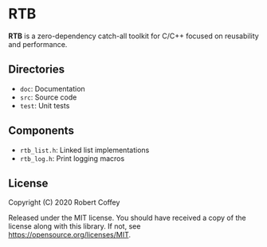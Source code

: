 # RTB

**RTB** is a zero-dependency catch-all toolkit for C/C++ focused on
reusability and performance.

## Directories

- `doc`: Documentation
- `src`: Source code
- `test`: Unit tests

## Components

- `rtb_list.h`: Linked list implementations
- `rtb_log.h`: Print logging macros

## License

Copyright (C) 2020 Robert Coffey

Released under the MIT license. You should have received a copy of the license
along with this library. If not, see <https://opensource.org/licenses/MIT>.
